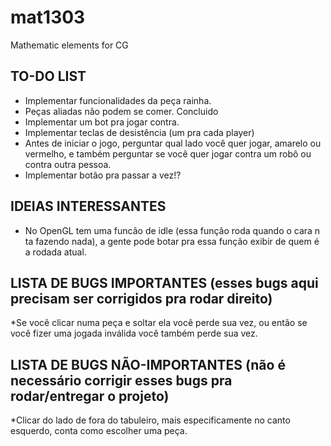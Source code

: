 # mat1303
Mathematic elements for CG

## TO-DO LIST
* Implementar funcionalidades da peça rainha.
* Peças aliadas não podem se comer. Concluido
* Implementar um bot pra jogar contra.
* Implementar teclas de desistência (um pra cada player)
* Antes de iniciar o jogo, perguntar qual lado você quer jogar, amarelo ou vermelho, e também perguntar se você quer jogar contra um robô ou contra outra pessoa.
* Implementar botão pra passar a vez!?

## IDEIAS INTERESSANTES
* No OpenGL tem uma funcão de idle (essa função roda quando o cara n ta fazendo nada), a gente pode botar pra essa função exibir de quem é a rodada atual.

## LISTA DE BUGS IMPORTANTES (esses bugs aqui precisam ser corrigidos pra rodar direito)
*Se você clicar numa peça e soltar ela você perde sua vez, ou então se você fizer uma jogada inválida você também perde sua vez.

## LISTA DE BUGS NÃO-IMPORTANTES (não é necessário corrigir esses bugs pra rodar/entregar o projeto)
*Clicar do lado de fora do tabuleiro, mais especificamente no canto esquerdo, conta como escolher uma peça.
